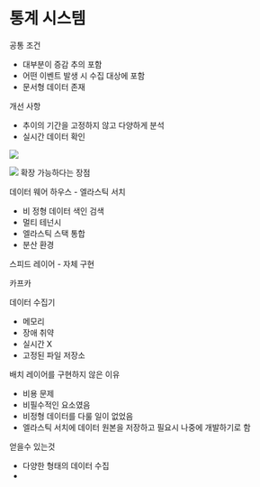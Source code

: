 # 통계 시스템

공통 조건
* 대부분이 증감 추의 포함
* 어떤 이벤트 발생 시 수집 대상에 포함
* 문서형 데이터 존재

개선 사항
* 추이의 기간을 고정하지 않고 다양하게 분석
* 실시간 데이터 확인

![](image)

![](image)
확장 가능하다는 장점

데이터 웨어 하우스 - 엘라스틱 서치
* 비 정형 데이터 색인 검색
* 멀티 테넌시
* 엘라스틱 스택 통합
* 분산 환경

스피드 레이어 - 자체 구현

카프카

데이터 수집기
* 메모리
* 장애 취약
* 실시간 X
* 고정된 파일 저장소


배치 레이어를 구현하지 않은 이유
* 비용 문제
* 비필수적인 요소였음
* 비정형 데이터를 다룰 일이 없었음
* 엘라스틱 서치에 데이터 원본을 저장하고 필요시 나중에 개발하기로 함

얻을수 있는것
* 다양한 형태의 데이터 수집
* 
